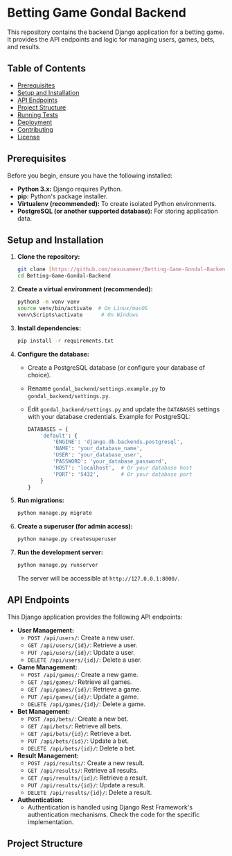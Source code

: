 # Betting Game Gondal Backend

This repository contains the backend Django application for a betting game. It provides the API endpoints and logic for managing users, games, bets, and results.

## Table of Contents

* [Prerequisites](#prerequisites)
* [Setup and Installation](#setup-and-installation)
* [API Endpoints](#api-endpoints)
* [Project Structure](#project-structure)
* [Running Tests](#running-tests)
* [Deployment](#deployment)
* [Contributing](#contributing)
* [License](#license)

## Prerequisites

Before you begin, ensure you have the following installed:

* **Python 3.x:** Django requires Python.
* **pip:** Python's package installer.
* **Virtualenv (recommended):** To create isolated Python environments.
* **PostgreSQL (or another supported database):** For storing application data.

## Setup and Installation

1.  **Clone the repository:**

    ```bash
    git clone [https://github.com/nexusameer/Betting-Game-Gondal-Backend.git](https://github.com/nexusameer/Betting-Game-Gondal-Backend.git)
    cd Betting-Game-Gondal-Backend
    ```

2.  **Create a virtual environment (recommended):**

    ```bash
    python3 -m venv venv
    source venv/bin/activate  # On Linux/macOS
    venv\Scripts\activate      # On Windows
    ```

3.  **Install dependencies:**

    ```bash
    pip install -r requirements.txt
    ```

4.  **Configure the database:**

    * Create a PostgreSQL database (or configure your database of choice).
    * Rename `gondal_backend/settings.example.py` to `gondal_backend/settings.py`.
    * Edit `gondal_backend/settings.py` and update the `DATABASES` settings with your database credentials. Example for PostgreSQL:

        ```python
        DATABASES = {
            'default': {
                'ENGINE': 'django.db.backends.postgresql',
                'NAME': 'your_database_name',
                'USER': 'your_database_user',
                'PASSWORD': 'your_database_password',
                'HOST': 'localhost',  # Or your database host
                'PORT': '5432',       # Or your database port
            }
        }
        ```

5.  **Run migrations:**

    ```bash
    python manage.py migrate
    ```

6.  **Create a superuser (for admin access):**

    ```bash
    python manage.py createsuperuser
    ```

7.  **Run the development server:**

    ```bash
    python manage.py runserver
    ```

    The server will be accessible at `http://127.0.0.1:8000/`.

## API Endpoints

This Django application provides the following API endpoints:

* **User Management:**
    * `POST /api/users/`: Create a new user.
    * `GET /api/users/{id}/`: Retrieve a user.
    * `PUT /api/users/{id}/`: Update a user.
    * `DELETE /api/users/{id}/`: Delete a user.
* **Game Management:**
    * `POST /api/games/`: Create a new game.
    * `GET /api/games/`: Retrieve all games.
    * `GET /api/games/{id}/`: Retrieve a game.
    * `PUT /api/games/{id}/`: Update a game.
    * `DELETE /api/games/{id}/`: Delete a game.
* **Bet Management:**
    * `POST /api/bets/`: Create a new bet.
    * `GET /api/bets/`: Retrieve all bets.
    * `GET /api/bets/{id}/`: Retrieve a bet.
    * `PUT /api/bets/{id}/`: Update a bet.
    * `DELETE /api/bets/{id}/`: Delete a bet.
* **Result Management:**
    * `POST /api/results/`: Create a new result.
    * `GET /api/results/`: Retrieve all results.
    * `GET /api/results/{id}/`: Retrieve a result.
    * `PUT /api/results/{id}/`: Update a result.
    * `DELETE /api/results/{id}/`: Delete a result.
* **Authentication:**
    * Authentication is handled using Django Rest Framework's authentication mechanisms. Check the code for the specific implementation.

## Project Structure

